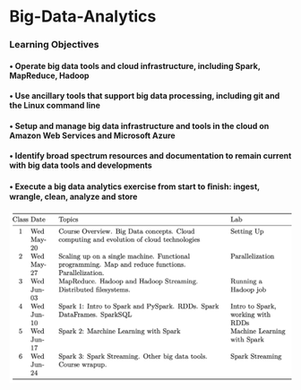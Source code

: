 # Big-Data-Analytics

### Learning Objectives

#### • Operate big data tools and cloud infrastructure, including Spark, MapReduce, Hadoop

#### • Use ancillary tools that support big data processing, including git and the Linux command line

#### • Setup and manage big data infrastructure and tools in the cloud on Amazon Web Services and Microsoft Azure

#### • Identify broad spectrum resources and documentation to remain current with big data tools and developments

#### • Execute a big data analytics exercise from start to ﬁnish: ingest, wrangle, clean, analyze and store

![Fig](Fig.png)
